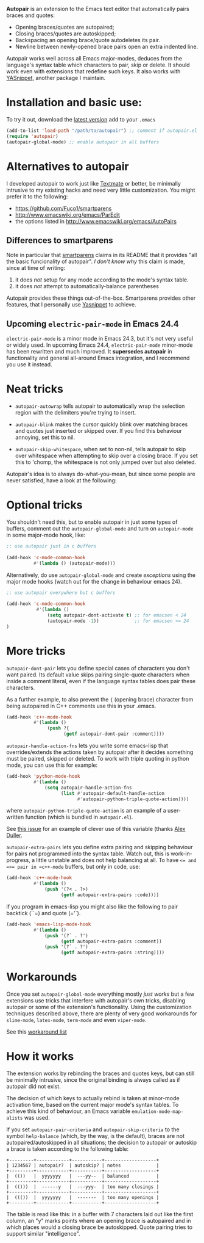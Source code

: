 **Autopair** is an extension to the Emacs text editor that
 automatically pairs braces and quotes:

  - Opening braces/quotes are autopaired;
  - Closing braces/quotes are autoskipped;
  - Backspacing an opening brace/quote autodeletes its pair.
  - Newline between newly-opened brace pairs open an extra indented line.

Autopair works well across all Emacs major-modes, deduces from the
language's syntax table which characters to pair, skip or delete. It
should work even with extensions that redefine such keys. It also
works with [YASnippet][yasnippet], another package I maintain.

# Installation and basic use:

To try it out, download the
[latest version](https://raw.github.com/capitaomorte/autopair/master/autopair.el)
add to your `.emacs`

```el
(add-to-list 'load-path "/path/to/autopair") ;; comment if autopair.el is in standard load path 
(require 'autopair)
(autopair-global-mode) ;; enable autopair in all buffers
```

# Alternatives to autopair

I developed autopair to work just like
[Textmate](http://macromates.com/) or better, be minimally intrusive
to my existing hacks and need very little customization. You might
prefer it to the following:

- https://github.com/Fuco1/smartparens
- http://www.emacswiki.org/emacs/ParEdit
- the options listed in http://www.emacswiki.org/emacs/AutoPairs

## Differences to smartparens

Note in particular that [smartparens][smartparens] claims in its
README that it provides "all the basic funcionality of autopair". *I
don't know why* this claim is made, since at time of writing:

1. it does *not* setup for any mode according to the mode's syntax
   table.
2. it does *not* attempt to automatically-balance parentheses

Autopair provides these things out-of-the-box. Smartparens provides
other features, that I personally use [Yasnippet][yasnippet] to
achieve.

## Upcoming `electric-pair-mode` in Emacs 24.4

`electric-pair-mode` is a minor mode in Emacs 24.3, but it's not very
useful or widely used. In upcoming Emacs 24.4, `electric-pair-mode`
minor-mode has been rewritten and much improved. It **supersedes
autopair** in functionality and general all-around Emacs integration,
and I recommend you use it instead.

# Neat tricks

- `autopair-autowrap` tells autopair to automatically wrap the
  selection region with the delimiters you're trying to insert.

- `autopair-blink` makes the cursor quickly blink over matching
  braces and quotes just inserted or skipped over. If you find this
  behaviour annoying, set this to nil.

- `autopair-skip-whitespace`, when set to non-nil, tells autopair to
  skip over whitespace when attempting to skip over a closing
  brace. If you set this to 'chomp, the whitespace is not only
  jumped over but also deleted.

Autopair's idea is to always do-what-you-mean, but since some people
are never satisfied, have a look at the following:

# Optional tricks

You shouldn't need this, but to enable autopair in just some types of
buffers, comment out the `autopair-global-mode` and turn on
`autopair-mode` in some major-mode hook, like:

```el
;; use autopair just in c buffers
 
(add-hook 'c-mode-common-hook 
          #'(lambda () (autopair-mode)))
```

Alternatively, do use `autopair-global-mode` and create _exceptions_
using the major mode hooks (watch out for the change in behaviour
emacs 24).

```el
;; use autopair everywhere but c buffers
 
(add-hook 'c-mode-common-hook
           #'(lambda () 
               (setq autopair-dont-activate t) ;; for emacsen < 24
               (autopair-mode -1))             ;; for emacsen >= 24
)
```

# More tricks

`autopair-dont-pair` lets you define special cases of characters you
don't want paired.  Its default value skips pairing single-quote
characters when inside a comment literal, even if the language syntax
tables does pair these characters.

As a further example, to also prevent the `{` (opening brace)
character from being autopaired in C++ comments use this in your
.emacs.

```el
(add-hook 'c++-mode-hook
          #'(lambda ()
               (push ?{
                     (getf autopair-dont-pair :comment))))

```

`autopair-handle-action-fns` lets you write some emacs-lisp that
overrides/extends the actions taken by autopair after it decides
something must be paired, skipped or deleted. To work with triple
quoting in python mode, you can use this for example:

```el
(add-hook 'python-mode-hook
          #'(lambda ()
              (setq autopair-handle-action-fns
                    (list #'autopair-default-handle-action
                          #'autopair-python-triple-quote-action))))
```

where `autopair-python-triple-quote-action` is an example of a
user-written function (which is bundled in `autopair.el`).

See
[this issue](http://code.google.com/p/autopair/issues/detail?id=13)
for an example of clever use of this variable (thanks
[Alex Duller](https://github.com/ramblex).

`autopair-extra-pairs` lets you define extra pairing and skipping
behaviour for pairs not programmed into the syntax table. Watch out,
this is work-in-progress, a little unstable and does not help
balancing at all. To have `<= and =>= pair in =c++-mode` buffers, but
only in code, use:

```el
(add-hook 'c++-mode-hook
          #'(lambda ()
              (push '(?< . ?>)
                    (getf autopair-extra-pairs :code))))
```

if you program in emacs-lisp you might also like the following to
pair backtick (``=) and quote (='`).
  
```el
(add-hook 'emacs-lisp-mode-hook
          #'(lambda ()
              (push '(?` . ?')
                    (getf autopair-extra-pairs :comment))
              (push '(?` . ?')
                    (getf autopair-extra-pairs :string))))
```

# Workarounds

Once you set `autopair-global-mode` everything mostly _just works_ but
a few extensions use tricks that interfere with autopair's own tricks,
disabling autopair or some of the extension's functionality. Using the
customization techniques described above, there are plenty of very
good workarounds for `slime-mode`, `latex-mode`, `term-mode` and even
`viper-mode`.

See this [workaround list][1]

# How it works

The extension works by rebinding the braces and quotes keys, but can
still be minimally intrusive, since the original binding is always
called as if autopair did not exist.
 
The decision of which keys to actually rebind is taken at minor-mode
activation time, based on the current major mode's syntax tables. To
achieve this kind of behaviour, an Emacs variable
`emulation-mode-map-alists` was used.
 
If you set `autopair-pair-criteria` and `autopair-skip-criteria` to
the symbol `help-balance` (which, by the way, is the default), braces
are not autopaired/autoskipped in all situations; the decision to
autopair or autoskip a brace is taken according to the following
table:

```
+---------+------------+-----------+-------------------+
| 1234567 | autopair?  | autoskip? | notes             |
+---------+------------+-----------+-------------------+
|  (())   |  yyyyyyy   |  ---yy--  | balanced          |
+---------+------------+-----------+-------------------+
|  (()))  |  ------y   |  ---yyy-  | too many closings |
+---------+------------+-----------+-------------------+
|  ((())  |  yyyyyyy   |  -------  | too many openings |
+---------+------------+-----------+-------------------+
```

The table is read like this: in a buffer with 7 characters laid out
like the first column, an "y" marks points where an opening brace is
autopaired and in which places would a closing brace be
autoskipped. Quote pairing tries to support similar "intelligence".

[1]: https://code.google.com/p/autopair/issues/list?can=1&q=status%3AWorkaround&colspec=ID+Type+Status+Priority+Milestone+Owner+Summary&cells=tiles
[smartparens]: https://github.com/Fuco1/smartparens
[yasnippet]: https://github.com/capitaomorte/yasnippet
